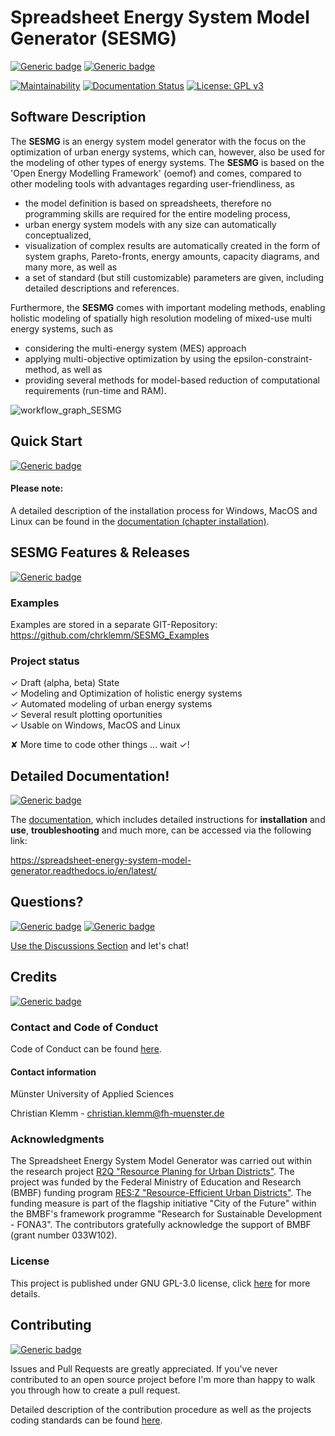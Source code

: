 # Spreadsheet Energy System Model Generator (SESMG) 
[![Generic badge](https://img.shields.io/badge/content-what/why-darkgreen.svg)](https://spreadsheet-energy-system-model-generator.readthedocs.io/en/latest/#)
[![Generic badge](https://img.shields.io/badge/content-how-green.svg)](https://spreadsheet-energy-system-model-generator.readthedocs.io/en/latest/#)


[![Maintainability](https://api.codeclimate.com/v1/badges/5ab50cca9d852028f3df/maintainability)](https://codeclimate.com/github/SESMG/SESMG/maintainability)
[![Documentation Status](https://readthedocs.org/projects/spreadsheet-energy-system-model-generator/badge/?version=latest)](https://spreadsheet-energy-system-model-generator.readthedocs.io/en/latest/?badge=latest)
[![License: GPL v3](https://img.shields.io/badge/License-GPLv3-blue.svg)](https://www.gnu.org/licenses/gpl-3.0)

## Software Description

The **SESMG** is an energy system model generator with the focus on the optimization of urban energy systems, which can, however, also be used for the modeling of other types of energy systems. The **SESMG** is based on the 'Open Energy Modelling Framework' (oemof) and comes, compared to other modeling tools with advantages regarding user-friendliness, as
 
 * the model definition is based on spreadsheets, therefore no programming skills are required for the entire modeling process,
 * urban energy system models with any size can automatically conceptualized,
 * visualization of complex results are automatically created in the form of system graphs, Pareto-fronts, energy amounts, capacity diagrams, and many more, as well as
 * a set of standard (but still customizable) parameters are given, including detailed descriptions and references.
 
Furthermore, the **SESMG** comes with important modeling methods, enabling holistic modeling of spatially high resolution modeling of mixed-use multi energy systems, such as
 
 * considering the multi-energy system (MES) approach
 * applying multi-objective optimization by using the epsilon-constraint-method, as well as
 * providing several methods for model-based reduction of computational requirements (run-time and RAM).

![workflow_graph_SESMG](/docs/images/readme/workflow_graph.png)

## Quick Start 
[![Generic badge](https://img.shields.io/badge/content-how-green.svg)](https://spreadsheet-energy-system-model-generator.readthedocs.io/en/latest/#)

#### Please note: 
A detailed description of the installation process for Windows, MacOS and Linux can be found in the [documentation (chapter installation)](
https://spreadsheet-energy-system-model-generator.readthedocs.io/en/latest/02.01.00_installation.html). 

## SESMG Features & Releases 
[![Generic badge](https://img.shields.io/badge/content-what/why-darkgreen.svg)](https://spreadsheet-energy-system-model-generator.readthedocs.io/en/latest/#)

### Examples
Examples are stored in a separate GIT-Repository: https://github.com/chrklemm/SESMG_Examples

### Project status
✓ Draft (alpha, beta) State <br />
✓ Modeling and Optimization of holistic energy systems <br />
✓ Automated modeling of urban energy systems <br /> 
✓ Several result plotting oportunities <br />
✓ Usable on Windows, MacOS and Linux <br />

✘ More time to code other things ... wait ✓!  

## Detailed Documentation! 
[![Generic badge](https://img.shields.io/badge/content-references-orange.svg)](https://spreadsheet-energy-system-model-generator.readthedocs.io/en/latest/#)

The [documentation](https://spreadsheet-energy-system-model-generator.readthedocs.io/en/latest/),
which includes detailed instructions for **installation** and **use**, **troubleshooting** 
and much more, can be accessed via the following link:

https://spreadsheet-energy-system-model-generator.readthedocs.io/en/latest/

## Questions? 
[![Generic badge](https://img.shields.io/badge/content-who-yellow.svg)](https://spreadsheet-energy-system-model-generator.readthedocs.io/en/latest/#)
[![Generic badge](https://img.shields.io/badge/content-references-orange.svg)](https://spreadsheet-energy-system-model-generator.readthedocs.io/en/latest/#)

[Use the Discussions Section](https://github.com/SESMG/SESMG/discussions) and let's chat!

## Credits 
[![Generic badge](https://img.shields.io/badge/content-who-yellow.svg)](https://spreadsheet-energy-system-model-generator.readthedocs.io/en/latest/#)


### Contact and Code of Conduct 

Code of Conduct can be found [here](https://github.com/SESMG/SESMG/blob/master/CODE_OF_CONDUCT.md).

#### Contact information 
Münster University of Applied Sciences

Christian Klemm - christian.klemm@fh-muenster.de

### Acknowledgments

The Spreadsheet Energy System Model Generator was carried out within the research project [R2Q "Resource Planing for Urban Districts"](https://www.fh-muenster.de/forschungskooperationen/r2q/index.php). The project was funded by the Federal Ministry of Education and Research (BMBF) funding program [RES:Z "Resource-Efficient Urban Districts"](https://ressourceneffiziente-stadtquartiere.de). The funding measure is part of the flagship initiative "City of the Future" within the BMBF's framework programme "Research for Sustainable Development - FONA3". The contributors gratefully acknowledge the support of BMBF (grant number 033W102).

### License

This project is published under GNU GPL-3.0 license, click [here](https://github.com/SESMG/SESMG/blob/master/LICENSE) for more details.

## Contributing 
[![Generic badge](https://img.shields.io/badge/content-contribution-blue.svg)](https://spreadsheet-energy-system-model-generator.readthedocs.io/en/latest/#)


Issues and Pull Requests are greatly appreciated. If you've never contributed to an open source project before I'm more than happy to walk you through how to create a pull request.

Detailed description of the contribution procedure as well as the projects coding standards can be found [here](https://github.com/SESMG/SESMG/blob/master/CONTRIBUTING.md).
